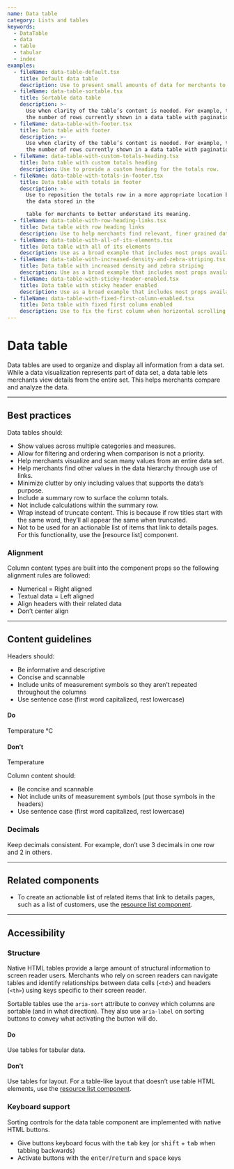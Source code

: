 ```yaml
---
name: Data table
category: Lists and tables
keywords:
  - DataTable
  - data
  - table
  - tabular
  - index
examples:
  - fileName: data-table-default.tsx
    title: Default data table
    description: Use to present small amounts of data for merchants to view statically.
  - fileName: data-table-sortable.tsx
    title: Sortable data table
    description: >-
      Use when clarity of the table’s content is needed. For example, to note
      the number of rows currently shown in a data table with pagination.
  - fileName: data-table-with-footer.tsx
    title: Data table with footer
    description: >-
      Use when clarity of the table’s content is needed. For example, to note
      the number of rows currently shown in a data table with pagination.
  - fileName: data-table-with-custom-totals-heading.tsx
    title: Data table with custom totals heading
    description: Use to provide a custom heading for the totals row.
  - fileName: data-table-with-totals-in-footer.tsx
    title: Data table with totals in footer
    description: >-
      Use to reposition the totals row in a more appropriate location based on
      the data stored in the

      table for merchants to better understand its meaning.
  - fileName: data-table-with-row-heading-links.tsx
    title: Data table with row heading links
    description: Use to help merchants find relevant, finer grained data sets.
  - fileName: data-table-with-all-of-its-elements.tsx
    title: Data table with all of its elements
    description: Use as a broad example that includes most props available to data table.
  - fileName: data-table-with-increased-density-and-zebra-striping.tsx
    title: Data table with increased density and zebra striping
    description: Use as a broad example that includes most props available to data table.
  - fileName: data-table-with-sticky-header-enabled.tsx
    title: Data table with sticky header enabled
    description: Use as a broad example that includes most props available to data table.
  - fileName: data-table-with-fixed-first-column-enabled.tsx
    title: Data table with fixed first column enabled
    description: Use to fix the first column when horizontal scrolling becomes necessary. Keeps the context of the row as the user scrolls.
---
```


# Data table

Data tables are used to organize and display all information from a data set. While a data visualization represents part of data set, a data table lets merchants view details from the entire set. This helps merchants compare and analyze the data.

---

## Best practices

Data tables should:

- Show values across multiple categories and measures.
- Allow for filtering and ordering when comparison is not a priority.
- Help merchants visualize and scan many values from an entire data set.
- Help merchants find other values in the data hierarchy through use of links.
- Minimize clutter by only including values that supports the data’s purpose.
- Include a summary row to surface the column totals.
- Not include calculations within the summary row.
- Wrap instead of truncate content. This is because if row titles start with the same word, they’ll all appear the same when truncated.
- Not to be used for an actionable list of items that link to details pages. For this functionality, use the [resource list] component.

### Alignment

Column content types are built into the component props so the following alignment rules are followed:

- Numerical = Right aligned
- Textual data = Left aligned
- Align headers with their related data
- Don’t center align

---

## Content guidelines

Headers should:

- Be informative and descriptive
- Concise and scannable
- Include units of measurement symbols so they aren’t repeated throughout the columns
- Use sentence case (first word capitalized, rest lowercase)

<!-- dodont -->

#### Do

Temperature °C

#### Don’t

Temperature

<!-- end -->

Column content should:

- Be concise and scannable
- Not include units of measurement symbols (put those symbols in the headers)
- Use sentence case (first word capitalized, rest lowercase)

### Decimals

Keep decimals consistent. For example, don’t use 3 decimals in one row and 2 in others.

---

## Related components

- To create an actionable list of related items that link to details pages, such as a list of customers, use the [resource list component](https://polaris.shopify.com/components/resource-list).

---

## Accessibility

### Structure

Native HTML tables provide a large amount of structural information to screen reader users. Merchants who rely on screen readers can navigate tables and identify relationships between data cells (`<td>`) and headers (`<th>`) using keys specific to their screen reader.

Sortable tables use the `aria-sort` attribute to convey which columns are sortable (and in what direction). They also use `aria-label` on sorting buttons to convey what activating the button will do.

<!-- dodont -->

#### Do

Use tables for tabular data.

#### Don’t

Use tables for layout. For a table-like layout that doesn’t use table HTML elements, use the [resource list component](https://polaris.shopify.com/components/resource-list).

<!-- end -->

### Keyboard support

Sorting controls for the data table component are implemented with native HTML buttons.

- Give buttons keyboard focus with the <kbd>tab</kbd> key (or <kbd>shift</kbd> + <kbd>tab</kbd> when tabbing backwards)
- Activate buttons with the <kbd>enter</kbd>/<kbd>return</kbd> and <kbd>space</kbd> keys

